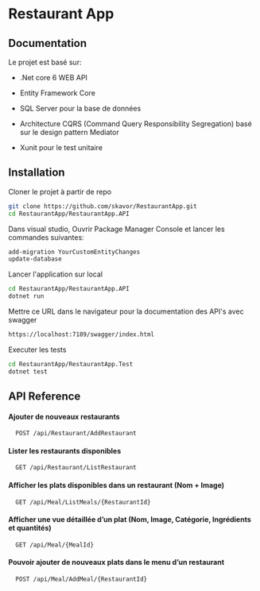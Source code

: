 
# Restaurant App




## Documentation


Le projet est basé sur: 
- .Net core 6 WEB API

- Entity Framework Core 

- SQL Server pour la base de données

- Architecture CQRS (Command Query Responsibility Segregation) basé sur le design pattern Mediator

- Xunit pour le test unitaire



## Installation

Cloner le projet à partir de repo 

```bash
git clone https://github.com/skavor/RestaurantApp.git
cd RestaurantApp/RestaurantApp.API
```

Dans visual studio, Ouvrir Package Manager Console et lancer les commandes suivantes:

```bash
add-migration YourCustomEntityChanges
update-database
```



Lancer l'application sur local

```bash
cd RestaurantApp/RestaurantApp.API
dotnet run
```
Mettre ce URL dans le navigateur pour la documentation des API's avec swagger

```bash
https://localhost:7189/swagger/index.html
```
Executer les tests

```bash
cd RestaurantApp/RestaurantApp.Test
dotnet test
```
## API Reference

#### Ajouter de nouveaux restaurants 

```http
  POST /api/Restaurant/AddRestaurant

```



#### Lister les restaurants disponibles

```http
  GET /api/Restaurant/ListRestaurant

```

#### Afficher les plats disponibles dans un restaurant (Nom + Image)


```http
  GET /api/Meal/ListMeals/{RestaurantId}

```
#### Afficher une vue détaillée d’un plat (Nom, Image, Catégorie, Ingrédients et quantités)

```http
  GET /api/Meal/{MealId}

```
#### Pouvoir ajouter de nouveaux plats dans le menu d’un restaurant

```http
  POST /api/Meal/AddMeal/{RestaurantId}

```

